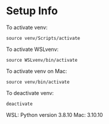 # Setup Info
To activate venv:

```
source venv/Scripts/activate
```

To activate WSLvenv:

```
source WSLvenv/bin/activate
```

To activate venv on Mac:
```
source venv/bin/activate
```

To deactivate venv:

```
deactivate
```

WSL: Python version 3.8.10
Mac: 3.10.10
